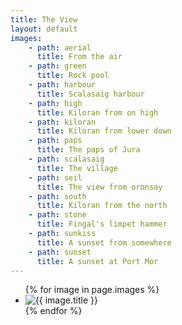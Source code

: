```yaml
---
title: The View
layout: default
images:
    - path: aerial
      title: From the air
    - path: green
      title: Rock pool
    - path: harbour
      title: Scalasaig harbour
    - path: high
      title: Kiloran from on high
    - path: kiloran
      title: Kiloran from lower down
    - path: paps
      title: The paps of Jura
    - path: scalasaig
      title: The village
    - path: seil
      title: The view from oronsay
    - path: south
      title: Kiloran from the north
    - path: stone
      title: Fingal's limpet hammer
    - path: sunkiss
      title: A sunset from somewhere
    - path: sunset
      title: A sunset at Port Mor
---
```


<ul class="gallery">
  {% for image in page.images %}
    <li><img src="/images/{{ image.path }}.jpeg" alt="{{ image.title }}" /></li>
  {% endfor %}
</ul>
